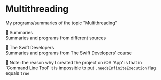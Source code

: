 #  Multithreading
My programs/summaries of the topic "Multithreading"

📁 Summaries  
Summaries and programs from different sources

📁 The Swift Developers  
Summaries and programs from The Swift Developers' [course](https://www.youtube.com/playlist?list=PLmTuDg46zmKCKjZqxXqJFjGXwzqGQi4D3) 

📍 Note: the reason why I created the project on iOS 'App' is that in 'Command Line Tool' it is impossible to put `.needsInfiniteExecution` flag equals `true`
